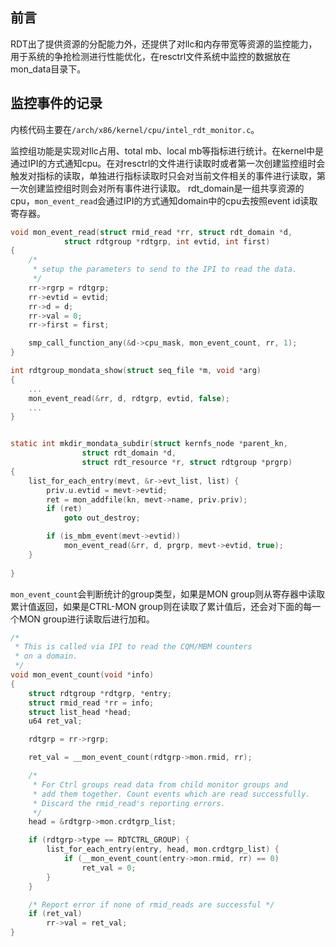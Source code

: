 <!-- #! https://zhuanlan.zhihu.com/p/647043798 -->
<!-- # Resctrl内核实现（六）监控事件的记录 -->
## 前言

RDT出了提供资源的分配能力外，还提供了对llc和内存带宽等资源的监控能力，用于系统的争抢检测进行性能优化，在resctrl文件系统中监控的数据放在mon_data目录下。

## 监控事件的记录

内核代码主要在`/arch/x86/kernel/cpu/intel_rdt_monitor.c`。

监控组功能是实现对llc占用、total mb、local mb等指标进行统计。在kernel中是通过IPI的方式通知cpu。在对resctrl的文件进行读取时或者第一次创建监控组时会触发对指标的读取，单独进行指标读取时只会对当前文件相关的事件进行读取，第一次创建监控组时则会对所有事件进行读取。
rdt_domain是一组共享资源的cpu，`mon_event_read`会通过IPI的方式通知domain中的cpu去按照event id读取寄存器。

```c
void mon_event_read(struct rmid_read *rr, struct rdt_domain *d,
            struct rdtgroup *rdtgrp, int evtid, int first)
{
    /*
     * setup the parameters to send to the IPI to read the data.
     */
    rr->rgrp = rdtgrp;
    rr->evtid = evtid;
    rr->d = d;
    rr->val = 0;
    rr->first = first;

    smp_call_function_any(&d->cpu_mask, mon_event_count, rr, 1);
}

int rdtgroup_mondata_show(struct seq_file *m, void *arg)
{
    ...
    mon_event_read(&rr, d, rdtgrp, evtid, false);
    ...
}


static int mkdir_mondata_subdir(struct kernfs_node *parent_kn,
                struct rdt_domain *d,
                struct rdt_resource *r, struct rdtgroup *prgrp)
{
    list_for_each_entry(mevt, &r->evt_list, list) {
        priv.u.evtid = mevt->evtid;
        ret = mon_addfile(kn, mevt->name, priv.priv);
        if (ret)
            goto out_destroy;

        if (is_mbm_event(mevt->evtid))
            mon_event_read(&rr, d, prgrp, mevt->evtid, true);
    }
    
}
```

`mon_event_count`会判断统计的group类型，如果是MON group则从寄存器中读取累计值返回，如果是CTRL-MON group则在读取了累计值后，还会对下面的每一个MON group进行读取后进行加和。

```c
/*
 * This is called via IPI to read the CQM/MBM counters
 * on a domain.
 */
void mon_event_count(void *info)
{
    struct rdtgroup *rdtgrp, *entry;
    struct rmid_read *rr = info;
    struct list_head *head;
    u64 ret_val;

    rdtgrp = rr->rgrp;

    ret_val = __mon_event_count(rdtgrp->mon.rmid, rr);

    /*
     * For Ctrl groups read data from child monitor groups and
     * add them together. Count events which are read successfully.
     * Discard the rmid_read's reporting errors.
     */
    head = &rdtgrp->mon.crdtgrp_list;

    if (rdtgrp->type == RDTCTRL_GROUP) {
        list_for_each_entry(entry, head, mon.crdtgrp_list) {
            if (__mon_event_count(entry->mon.rmid, rr) == 0)
                ret_val = 0;
        }
    }

    /* Report error if none of rmid_reads are successful */
    if (ret_val)
        rr->val = ret_val;
}
```
